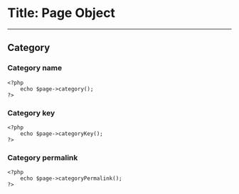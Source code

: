# Title: Page Object
<!-- Position: 3 -->
---

<h2 id="category">Category</h2>

### Category name

```
<?php
	echo $page->category();
?>
```

### Category key

```
<?php
	echo $page->categoryKey();
?>
```

### Category permalink

```
<?php
	echo $page->categoryPermalink();
?>
```